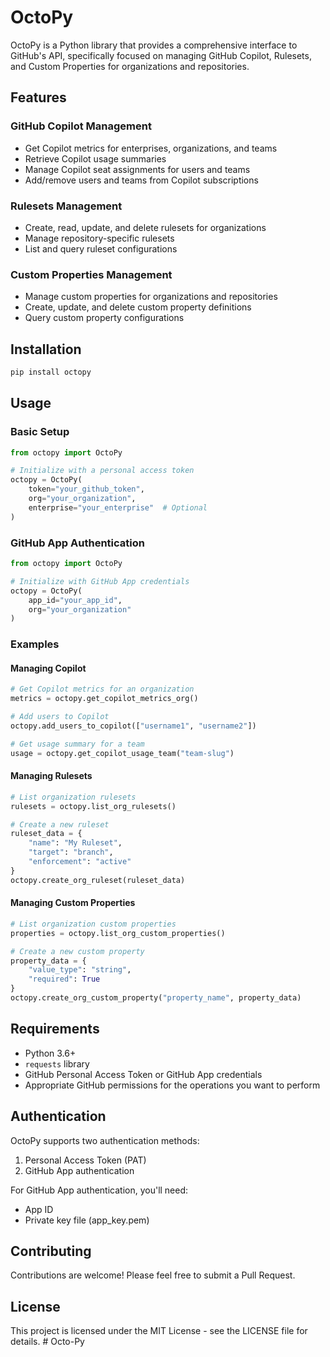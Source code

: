 # OctoPy

OctoPy is a Python library that provides a comprehensive interface to GitHub's API, specifically focused on managing GitHub Copilot, Rulesets, and Custom Properties for organizations and repositories.

## Features

### GitHub Copilot Management
- Get Copilot metrics for enterprises, organizations, and teams
- Retrieve Copilot usage summaries
- Manage Copilot seat assignments for users and teams
- Add/remove users and teams from Copilot subscriptions

### Rulesets Management
- Create, read, update, and delete rulesets for organizations
- Manage repository-specific rulesets
- List and query ruleset configurations

### Custom Properties Management
- Manage custom properties for organizations and repositories
- Create, update, and delete custom property definitions
- Query custom property configurations

## Installation

```bash
pip install octopy
```

## Usage

### Basic Setup

```python
from octopy import OctoPy

# Initialize with a personal access token
octopy = OctoPy(
    token="your_github_token",
    org="your_organization",
    enterprise="your_enterprise"  # Optional
)
```

### GitHub App Authentication

```python
from octopy import OctoPy

# Initialize with GitHub App credentials
octopy = OctoPy(
    app_id="your_app_id",
    org="your_organization"
)
```

### Examples

#### Managing Copilot

```python
# Get Copilot metrics for an organization
metrics = octopy.get_copilot_metrics_org()

# Add users to Copilot
octopy.add_users_to_copilot(["username1", "username2"])

# Get usage summary for a team
usage = octopy.get_copilot_usage_team("team-slug")
```

#### Managing Rulesets

```python
# List organization rulesets
rulesets = octopy.list_org_rulesets()

# Create a new ruleset
ruleset_data = {
    "name": "My Ruleset",
    "target": "branch",
    "enforcement": "active"
}
octopy.create_org_ruleset(ruleset_data)
```

#### Managing Custom Properties

```python
# List organization custom properties
properties = octopy.list_org_custom_properties()

# Create a new custom property
property_data = {
    "value_type": "string",
    "required": True
}
octopy.create_org_custom_property("property_name", property_data)
```

## Requirements

- Python 3.6+
- `requests` library
- GitHub Personal Access Token or GitHub App credentials
- Appropriate GitHub permissions for the operations you want to perform

## Authentication

OctoPy supports two authentication methods:
1. Personal Access Token (PAT)
2. GitHub App authentication

For GitHub App authentication, you'll need:
- App ID
- Private key file (app_key.pem)

## Contributing

Contributions are welcome! Please feel free to submit a Pull Request.

## License

This project is licensed under the MIT License - see the LICENSE file for details. # Octo-Py
